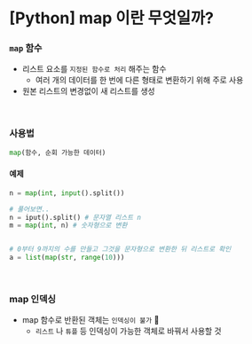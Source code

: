 # [Python] map 이란 무엇일까?

### **`map` 함수**

- 리스트 요소를 `지정된 함수로 처리` 해주는 함수
  - 여러 개의 데이터를 한 번에 다른 형태로 변환하기 위해 주로 사용
- 원본 리스트의 변경없이 새 리스트를 생성

<br />

### **사용법**

```python
map(함수, 순회 가능한 데이터)
```

#### 예제

```python
n = map(int, input().split())

# 풀어보면..
n = iput().split() # 문자열 리스트 n
m = map(int, n) # 숫자형으로 변환


# 0부터 9까지의 수를 만들고 그것을 문자형으로 변환한 뒤 리스트로 확인
a = list(map(str, range(10)))
```

<br />

### **map 인덱싱**

- map 함수로 반환된 객체는 `인덱싱이 불가` 🚨
  - `리스트` 나 `튜플` 등 인덱싱이 가능한 객체로 바꿔서 사용할 것
